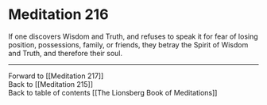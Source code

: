 # Meditation 216

If one discovers Wisdom and Truth, and refuses to speak it for fear of losing position, possessions, family, or friends, they betray the Spirit of Wisdom and Truth, and therefore their soul. 

___

Forward to [[Meditation 217]]  
Back to [[Meditation 215]]  
Back to table of contents [[The Lionsberg Book of Meditations]]  

